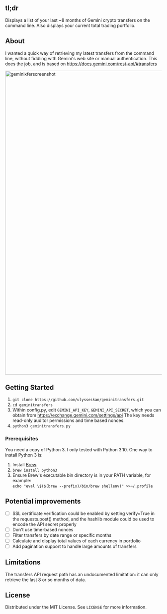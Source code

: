 ## tl;dr
Displays a list of your last ~8 months of Gemini crypto transfers on the command line.
Also displays your current total trading portfolio.

## About
I wanted a quick way of retrieving my latest transfers from the command line, without fiddling with
Gemini's web site or manual authentication.  This does the job, and is based on https://docs.gemini.com/rest-api/#transfers

<img width="977" alt="geminixferscreenshot" src="https://user-images.githubusercontent.com/71786368/235015546-b4ce5e7b-7c58-44fe-93b0-0b03a1211948.png">

## Getting Started

1. ```git clone https://github.com/ulysseskan/geminitransfers.git```
2. ```cd geminitransfers```
3. Within config.py, edit `GEMINI_API_KEY`, `GEMINI_API_SECRET`, which you can obtain from
   https://exchange.gemini.com/settings/api The key needs read-only auditor permissions and time based nonces.
4. ```python3 geminitransfers.py```

### Prerequisites

You need a copy of Python 3.  I only tested with Python 3.10.  One way to install Python 3 is:

1. Install [Brew](https://brew.sh).
2. ```brew install python3```
3. Ensure Brew's executable bin directory is in your PATH variable, for example:<br>
```echo "eval \$($(brew --prefix)/bin/brew shellenv)" >>~/.profile```

## Potential improvements

- [ ] SSL certificate verification could be enabled by setting verify=True in the requests.post()
method, and the hashlib module could be used to encode the API secret properly
- [ ] Don't use time-based nonces
- [ ] Filter transfers by date range or specific months
- [ ] Calculate and display total values of each currency in portfolio
- [ ] Add pagination support to handle large amounts of transfers

## Limitations

The transfers API request path has an undocumented limitation: it can only retrieve the last 8 or so
months of data.

## License

Distributed under the MIT License. See `LICENSE` for more information.
